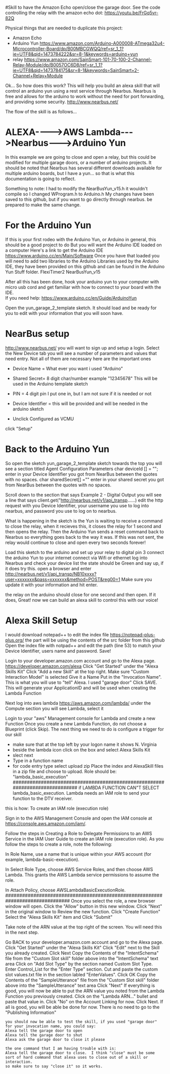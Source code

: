#Skill to have the Amazon Echo open/close the garage door.
See the code controlling the relay with the amazon echo dot: https://youtu.be/FrGq5vr-82Q

Physical things that are needed to duplicate this project:
* Amazon Echo
* Arduino Yun https://www.amazon.com/Arduino-A000008-ATmega32u4-Microcontroller-Board/dp/B00MBCGWQQ/ref=sr_1_1?ie=UTF8&qid=1473784222&sr=8-1&keywords=arduino+yun
* relay https://www.amazon.com/SainSmart-101-70-100-2-Channel-Relay-Module/dp/B0057OC6D8/ref=sr_1_1?ie=UTF8&qid=1473784175&sr=8-1&keywords=SainSmart+2-Channel+Relay+Module

Ok... So how does this work?
This will help you build an alexa skill that will control an arduino yun using a rest service through Nearbus.
Nearbus is free and allows for the arduino to work without the need for port forwarding, and providing some security.
http://www.nearbus.net/ 

The flow of the skill is as follows...
# ALEXA---->AWS Lambda--->Nearbus--->Arduino Yun

In this example we are going to close and open a relay, but this could be modified for multiple garage doors,
or a number of arduino projects.  It should be noted that Nearbus has several different downloads available 
for multiple arduino boards, but I have a yun... so that is what this documentation is going to reflect.

Something to note:
I had to modify the NearBusYun_v15.h it wouldn't compile so I changed WProgram.h to Arduino.h
My changes have been saved to this github, but if you want to go directly through nearbus.  be prepared to make the same change.

# For the Arduino Yun

If this is your first rodeo with the Arduino Yun, or Arduino in general, this should be a good project to do
But you will want the Arduino IDE loaded on a computer 
Here's a link to get the Arduino IDE https://www.arduino.cc/en/Main/Software
Once you have that loaded you will need to add two libraries to the Arduino Libraries used by the Arduino IDE,
they have been provided on this github and can be found in the Arduino Yun Stuff folder.
FlexiTimer2
NearBusYun_v15

After all this has been done, hook your arduino yun to your computer with micro usb cord and get familiar with how to 
connect to your board with the IDE.  
If you need help: https://www.arduino.cc/en/Guide/ArduinoYun 

Open the yun_garage_2_template sketch.  It should load and be ready for you to edit with your information that you will soon have.

# NearBus setup
http://www.nearbus.net/ 
you will want to sign up and setup a login.
Select the New Device tab
you will see a number of parameters and values that need entry.  Not all of them are necessary here are the important ones
* Device Name = What ever you want i used "Arduino"

* Shared Secret= 8 digit char/number example "12345678" This will be used in the Arduino template sketch

* PIN = 4 digit pin I put one in, but I am not sure if it is needed or not

* Device Identifier = this will be provided and will be needed in the arduino sketch

* Unclick Configured as VCMU

click "Setup"

# Back to the Arduino Yun

So open the sketch yun_garage_2_template sketch
towards the top you will see a section titled Agent Configuration Parameters
 char deviceId []  = ""; enter in your Device Identifier you got from NearBus between the quotes with no spaces.
 char sharedSecret[] ="" enter in your shared secret you got from NearBus between the quotes with no spaces.
 
 Scroll down to the section that says Example 2 - Digital Output
 you will see a line that says client.get("http://nearbus.net/v1/api_transp......)
 edit the http request with you Device Identifier, your username you use to log into nearbus, and password you use to log on to nearbus.
 
 What is happening in the sketch is the Yun is waiting to receive a command to close the relay, when it recieves this,
 it closes the relay for 1 second and then opens the relay.  Then the Arduino Yun sends a reset command back to Nearbus
 so everything goes back to the way it was. If this was not sent, the relay would continue to close and open every two seconds forever!
 
 Load this sketch to the arduino and set up your relay to digital pin 3 
 connect the arduino Yun to your internet connect via Wifi or ethernet
 log into Nearbus and check your device list the state should be Green and say up, if it does try this.
 open a browser and enter http://nearbus.net/v1/api_transp/NB10xxxx?user=xxxxxxx&pass=xxxxxxx&method=POST&reg00=1
 Make sure you update it with your information and hit enter.  
 
 the relay on the arduino should close for one second and then open.
 If it does, Great!  now we can build an alexa skill to control this with our voice!
 
# Alexa Skill Setup
I would download notepad++ to edit the index file
https://notepad-plus-plus.org/
the part will be using the contents of the src folder from this github
Open the index file with notpad++ and edit the path (line 53) to match your Device Identifier, users name and password.
Save!


Login to your developer.amazon.com account and go to the Alexa page.
https://developer.amazon.com/alexa
    Click "Get Started" under the "Alexa Skills Kit"
	Click "Add a new Skill" at the top right.
	Make sure "Custom Interaction Model" is selected
	Give it a Name
	Put in the "Invocation Name".  This is what you will use to "tell" Alexa. I used "garage door"
	Click SAVE.  This will generate your ApplicationID and will be used when creating the Lambda Function

Next log into aws lambda https://aws.amazon.com/lambda/	
under the Compute section you will see Lambda, select it

Login to your "aws" Management console for Lambda and create a new Function
Once you create a new Lambda Function, do not choose a Blueprint (click Skip). 
The next thing we need to do is configure a trigger for our skill
* make sure that at the top left by your logon name it shows N. Virginia
* beside the lambda icon click on the box and select Alexa Skills Kit
* slect next
* Type in a function name
* for code entry type select upload zip
Place the index and AlexaSkill files in a zip file and choose to upload.
	Role should be: "lambda_basic_execution"
	#############################################################################
	if LAMBDA FUNCTION CAN"T SELECT lambda_basic_execution.
Lambda needs an IAM role to send your function to the DTV receiver.

this is how:
To create an IAM role (execution role)

Sign in to the AWS Management Console and open the IAM console at https://console.aws.amazon.com/iam/.

Follow the steps in Creating a Role to Delegate Permissions to an AWS Service in the IAM User Guide to create an IAM role (execution role). As you follow the steps to create a role, note the following:

In Role Name, use a name that is unique within your AWS account (for example, lambda-basic-execution).

In Select Role Type, choose AWS Service Roles, and then choose AWS Lambda. This grants the AWS Lambda service permissions to assume the role.

In Attach Policy, choose AWSLambdaBasicExecutionRole.
	###############################################################################
	Once you select the role, a new browser window will open. Click the "Allow" button in this new window.
	Click "Next" in the  original window to Review the new function.
	Click "Create Function"
	Select the "Alexa Skills Kit" item and Click "Submit"
	
Take note of the ARN value at the top right of the screen.  You will need this in the next step.

Go BACK to your developer.amazon.com account and go to the Alexa page.
    Click "Get Started" under the "Alexa Skills Kit"
    Click "Edit" next to the Skill you already created.
	Click Next
	Copy the Contents of the "IntentSchema" file from the "Custom Slot skill" folder above into the "IntentSchema" text area
	Click on "Add Slot Type" by the section named Custom Slot Type.  Enter Control_List for the "Enter Type" section.  Cut and paste the custom slot values.txt file in the section labled "EnterValues".  Click OK
	Copy the Contents of the "SampleUtterance" file from the "Custom Slot skill" folder above into the "SampleUtterance" text area
	Click "Next"
	If everything is good, you will now be able to put the ARN value you noted from the Lambda Function you previously created.
	Click on the "Lambda ARN..." bullet and paste that value in.
	Click "No" on the Account Linking for now.
	Click Next.
	If all is good, you will be able be done for now. There is no need to go to the "Publishing Information" 
	
	you should now be able to test the skill, if you used "garage door" for your invocation name, you could say:
	Alexa tell the garage door to open
	Alexa tell the garage door to shut
	Alexa ask the garage door to close it please
	
	the one command that I am having trouble with is:
	Alexa tell the garage door to close.  I think "close" must be some sort of hard command that alexa uses to close out of a skill or interaction.
	so make sure to say "close it" so it works.
	

